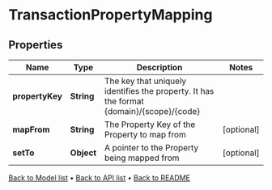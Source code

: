 

# TransactionPropertyMapping


## Properties

| Name | Type | Description | Notes |
|------------ | ------------- | ------------- | -------------|
|**propertyKey** | **String** | The key that uniquely identifies the property. It has the format {domain}/{scope}/{code} |  |
|**mapFrom** | **String** | The Property Key of the Property to map from |  [optional] |
|**setTo** | **Object** | A pointer to the Property being mapped from |  [optional] |



[Back to Model list](../README.md#documentation-for-models) &#8226; [Back to API list](../README.md#documentation-for-api-endpoints) &#8226; [Back to README](../README.md)


